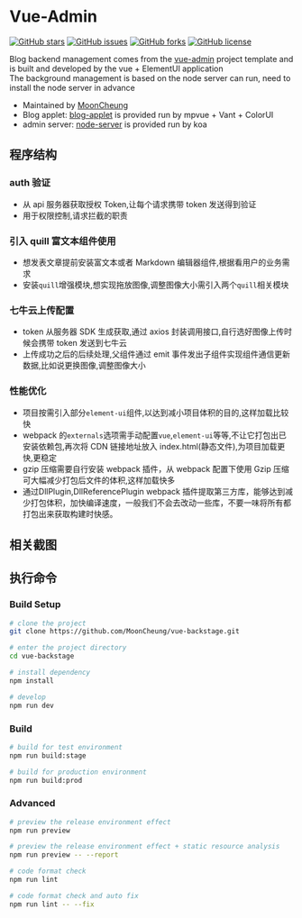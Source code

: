 # Vue-Admin

[![GitHub stars](https://img.shields.io/github/stars/MoonCheung/vue-backstage.svg?style=flat-square)](https://github.com/MoonCheung/vue-backstage/stargazers)
[![GitHub issues](https://img.shields.io/github/issues/MoonCheung/vue-backstage.svg?style=flat-square)](https://github.com/MoonCheung/vue-backstage/issues)
[![GitHub forks](https://img.shields.io/github/forks/MoonCheung/vue-backstage.svg?style=flat-square)](https://github.com/MoonCheung/vue-backstage/network)
[![GitHub license](https://img.shields.io/github/license/MoonCheung/vue-backstage.svg?style=flat-square)](https://github.com/MoonCheung/vue-backstage/blob/master/LICENSE)

Blog backend management comes from the [vue-admin](https://github.com/PanJiaChen/vue-admin-template) project template and is built and developed by the vue + ElementUI application <br/>
The background management is based on the node server can run, need to install the node server in advance

- Maintained by [MoonCheung](mailto://salvador23@163.com)
- Blog applet: [blog-applet](https://github.com/MoonCheung/blog-applet) is provided run by mpvue + Vant + ColorUI
- admin server: [node-server](https://github.com/MoonCheung/node-server) is provided run by koa

## 程序结构

### auth 验证

- 从 api 服务器获取授权 Token,让每个请求携带 token 发送得到验证
- 用于权限控制,请求拦截的职责

### 引入 quill 富文本组件使用

- 想发表文章提前安装富文本或者 Markdown 编辑器组件,根据看用户的业务需求
- 安装`quill`增强模块,想实现拖放图像,调整图像大小需引入两个`quill`相关模块

### 七牛云上传配置

- token 从服务器 SDK 生成获取,通过 axios 封装调用接口,自行选好图像上传时候会携带 token 发送到七牛云
- 上传成功之后的后续处理,父组件通过 emit 事件发出子组件实现组件通信更新数据,比如说更换图像,调整图像大小

### 性能优化

- 项目按需引入部分`element-ui`组件,以达到减小项目体积的目的,这样加载比较快
- webpack 的`externals`选项需手动配置`vue`,`element-ui`等等,不让它打包出已安装依赖包,再次将 CDN 链接地址放入 index.html(静态文件),为项目加载更快,更稳定
- gzip 压缩需要自行安装 webpack 插件，从 webpack 配置下使用 Gzip 压缩可大幅减少打包后文件的体积,这样加载快多
- 通过DllPlugin,DllReferencePlugin webpack 插件提取第三方库，能够达到减少打包体积，加快编译速度，一般我们不会去改动一些库，不要一味将所有都打包出来获取构建时快感。

## 相关截图

## 执行命令

### Build Setup

```bash
# clone the project
git clone https://github.com/MoonCheung/vue-backstage.git

# enter the project directory
cd vue-backstage

# install dependency
npm install

# develop
npm run dev
```

### Build

```bash
# build for test environment
npm run build:stage

# build for production environment
npm run build:prod
```

### Advanced

```bash
# preview the release environment effect
npm run preview

# preview the release environment effect + static resource analysis
npm run preview -- --report

# code format check
npm run lint

# code format check and auto fix
npm run lint -- --fix
```
